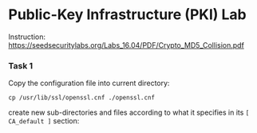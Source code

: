 # Public-Key Infrastructure (PKI) Lab
Instruction: https://seedsecuritylabs.org/Labs_16.04/PDF/Crypto_MD5_Collision.pdf

### Task 1

Copy the configuration file into current directory:

```cp /usr/lib/ssl/openssl.cnf ./openssl.cnf```

create new sub-directories and files according to what it specifies in its ```[ CA_default ]``` section:
